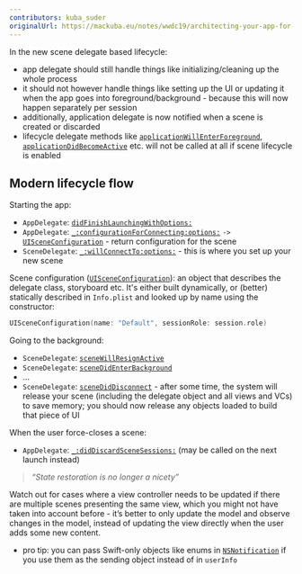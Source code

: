 ```yaml
---
contributors: kuba_suder
originalUrl: https://mackuba.eu/notes/wwdc19/architecting-your-app-for-multiple-windows/
---
```


In the new scene delegate based lifecycle:

- app delegate should still handle things like initializing/cleaning up the whole process
- it should not however handle things like setting up the UI or updating it when the app goes into foreground/background - because this will now happen separately per session
- additionally, application delegate is now notified when a scene is created or discarded
- lifecycle delegate methods like [`applicationWillEnterForeground`](https://developer.apple.com/documentation/uikit/uiapplicationdelegate/1623076-applicationwillenterforeground), [`applicationDidBecomeActive`](https://developer.apple.com/documentation/uikit/uiapplicationdelegate/1622956-applicationdidbecomeactive) etc. will not be called at all if scene lifecycle is enabled

## Modern lifecycle flow

Starting the app:

- `AppDelegate`: [`didFinishLaunchingWithOptions:`](https://developer.apple.com/documentation/uikit/uiapplicationdelegate/1622921-application)
- `AppDelegate`: [`_:configurationForConnecting:options:`](https://developer.apple.com/documentation/uikit/uiapplicationdelegate/3197905-application) `->` [`UISceneConfiguration`](https://developer.apple.com/documentation/uikit/uisceneconfiguration) - return configuration for the scene
- `SceneDelegate`: [`_:willConnectTo:options:`](https://developer.apple.com/documentation/uikit/uiscenedelegate/3197914-scene) - this is where you set up your new scene

Scene configuration ([`UISceneConfiguration`](https://developer.apple.com/documentation/uikit/uisceneconfiguration)): an object that describes the delegate class, storyboard etc. It's either built dynamically, or (better) statically described in `Info.plist` and looked up by name using the constructor:

```swift
UISceneConfiguration(name: "Default", sessionRole: session.role)
```

Going to the background:

- `SceneDelegate`: [`sceneWillResignActive`](https://developer.apple.com/documentation/uikit/uiscenedelegate/3197919-scenewillresignactive)
- `SceneDelegate`: [`sceneDidEnterBackground`](https://developer.apple.com/documentation/uikit/uiscenedelegate/3197917-scenedidenterbackground)
- …
- `SceneDelegate`: [`sceneDidDisconnect`](https://developer.apple.com/documentation/uikit/uiscenedelegate/3197916-scenediddisconnect) - after some time, the system will release your scene (including the delegate object and all views and VCs) to save memory; you should now release any objects loaded to build that piece of UI

When the user force-closes a scene:

- `AppDelegate`: [`_:didDiscardSceneSessions:`](https://developer.apple.com/documentation/uikit/uiapplicationdelegate/3197906-application) (may be called on the next launch instead)

> *“State restoration is no longer a nicety”*

Watch out for cases where a view controller needs to be updated if there are multiple scenes presenting the same view, which you might not have taken into account before - it’s better to only update the model and observe changes in the model, instead of updating the view directly when the user adds some new content.

- pro tip: you can pass Swift-only objects like enums in [`NSNotification`](https://developer.apple.com/documentation/foundation/nsnotification) if you use them as the sending object instead of in `userInfo`
